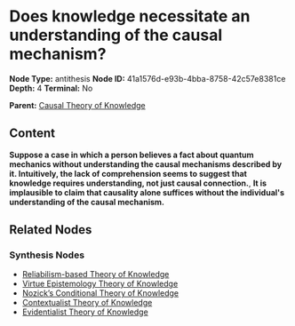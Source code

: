 # Does knowledge necessitate an understanding of the causal mechanism?

**Node Type:** antithesis
**Node ID:** 41a1576d-e93b-4bba-8758-42c57e8381ce
**Depth:** 4
**Terminal:** No

**Parent:** [Causal Theory of Knowledge](causal-theory-of-knowledge-synthesis-1d94f445-f391-4644-bc9a-3bd8d9d52b74.md)

## Content

**Suppose a case in which a person believes a fact about quantum mechanics without understanding the causal mechanisms described by it. Intuitively, the lack of comprehension seems to suggest that knowledge requires understanding, not just causal connection.**, **It is implausible to claim that causality alone suffices without the individual's understanding of the causal mechanism.**

## Related Nodes

### Synthesis Nodes

- [Reliabilism-based Theory of Knowledge](reliabilism-based-theory-of-knowledge-synthesis-408abecb-c9ff-4c00-ae77-4772f1862207.md)
- [Virtue Epistemology Theory of Knowledge](virtue-epistemology-theory-of-knowledge-synthesis-710d19ef-7582-4019-97a1-a358fc64e0db.md)
- [Nozick’s Conditional Theory of Knowledge](nozicks-conditional-theory-of-knowledge-synthesis-779fb20e-9eb9-46be-86f5-e459bcbb82a1.md)
- [Contextualist Theory of Knowledge](contextualist-theory-of-knowledge-synthesis-98a29aef-363f-4930-8d94-32e60b3f99ef.md)
- [Evidentialist Theory of Knowledge](evidentialist-theory-of-knowledge-synthesis-11bd8eb4-9581-4725-9228-be72a3c7d2a5.md)
